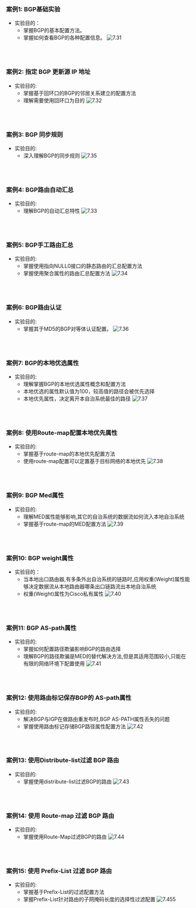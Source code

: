 ### 案例1: BGP基础实验
- 实验目的：
  - 掌握BGP的基本配置方法。
  - 掌握如何查看BGP的各种配置信息。
![7.31](../pics/7.31.png)

<br>
<br>

### 案例2: 指定 BGP 更新源 IP 地址
- 实验目的:
  - 掌握基于回环口的BGP的邻居关系建立的配置方法
  - 理解需要使用回环口为目的
![7.32](../pics/7.32.png)

<br>
<br>

### 案例3: BGP 同步规则
- 实验目的:
  - 深入理解BGP的同步规则
![7.35](../pics/7.35.png)

<br>
<br>

### 案例4: BGP路由自动汇总
- 实验目的:
  - 理解BGP的自动汇总特性
![7.33](../pics/7.33.png)

<br>
<br>

### 案例5: BGP手工路由汇总
- 实验目的:
  - 掌握使用指向NULL0接口的静态路由的汇总配置方法
  - 掌握使用聚合属性的路由汇总配置方法
![7.34](../pics/7.34.png)

<br>
<br>

### 案例6: BGP路由认证
- 实验目的:
  - 掌握其于MD5的BGP对等体认证配置。
![7.36](../pics/7.36.png)

<br>
<br>

### 案例7: BGP的本地优选属性
- 实验目的:
  - 理解掌握BGP的本地优选属性概念和配置方法
  - 本地优选的属性默认值为100，较高值的路径会被优先选择
  - 本地优先属性，决定离开本自治系统最佳的路径
![7.37](../pics/7.37.png)

<br>
<br>

### 案例8: 使用Route-map配置本地优先属性
- 实验目的:
  - 掌握基于route-map的本地优先配置方法
  - 使用route-map配置可以定置基于目标网络的本地优先
![7.38](../pics/7.38.png)

<br>
<br>

### 案例9: BGP Med属性
- 实验目的:
  - 理解MED属性能够影响,其它的自治系统的数据流如何流入本地自治系统
  - 掌握基于route-map的MED配置方法
![7.39](../pics/7.39.png)


<br>
<br>

### 案例10: BGP weight属性
- 实验目的：
  - 当本地出口路由器,有多条外出自治系统的链路时,应用权重(Weight)属性能够决定数据流从本地路由器哪条出口链路流出本地自治系统
  - 权重(Weight)属性为Cisco私有属性
![7.40](../pics/7.40.png)

<br>
<br>

### 案例11: BGP AS-path属性
- 实验目的:
  - 掌握如何配置路径欺骗影响BGP的路由选择
  - 理解BGP的路径欺骗是MED的替代解决方法,但是其适用范围较小,只能在有限的网络环境下配置使用
![7.41](../pics/7.41.png)

<br>
<br>


### 案例12: 使用路由标记保存BGP的 AS-path属性
- 实验目的:
  - 解决BGP与IGP在做路由重发布时,BGP AS-PATH属性丢失的问题
  - 掌握使用路由标记存储BGP路径属性配置方法
![7.42](../pics/7.42.png)

<br>
<br>


### 案例13: 使用Distribute-list过滤 BGP 路由
- 实验目的:
  - 掌握使用distribute-list过滤BGP的路由
![7.43](../pics/7.43.png)

<br>
<br>


### 案例14: 使用 Route-map 过滤 BGP 路由
- 实验目的:
  - 掌握使用Route-Map过滤BGP的路由
![7.44](../pics/7.44.png)

<br>
<br>

### 案例15: 使用 Prefix-List 过滤 BGP 路由
- 实验目的:
  - 掌握基于Prefix-List的过滤配置方法
  - 掌握Prefix-List针对路由的子网掩码长度的选择性过滤配置
![7.455](../pics/7.455.png)